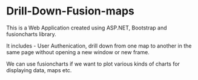 # Drill-Down-Fusion-maps
This is a Web Application created using ASP.NET, Bootstrap and fusioncharts library.
 
 It includes -
User Authenication, drill down from one map to another in the same page without opening a new window or new frame.
 
 We can use fusioncharts if we want to plot various kinds of charts for displaying data, maps etc. 
